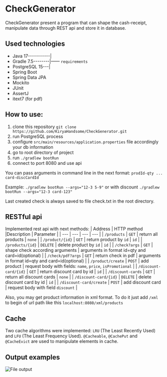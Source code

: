 # CheckGenerator

CheckGenerator present a program that can shape the cash-receipt, manipulate data through REST api and store it in database.


## Used technologies
* Java 17-----------|
* Gradle 7.5--------|—— `requirements`
* PostgreSQL 15---|
* Spring Boot
* Spring Data JPA
* Mockito
* JUnit
* AssertJ
* itext7 (for pdf)

## How to use:
1. clone this repository ```git clone https://github.com/KiryaHandsome/CheckGenerator.git```
2. run PostgreSQL process
3. configure `src/main/resources/application.properties` file accordingly your db information
4. go to root directory of project 
5. run ```./gradlew bootRun```
6. connect to port 8080 and use api

You can pass arguments in command line in the next format:
```prodId-qty ... card-discCardId```

Example:
```./gradlew bootRun --args="12-3 5-9"``` or with discount ```./gradlew bootRun --args="12-3 card-123"```

Last created check is always saved to file check.txt in the root directory.

## RESTful api
Implemented rest api with next methods:
| Address | HTTP method |Description | Parameter |
| --- | --- | --- | --- |
| `/products` | `GET` | return all products | `none` |
| `/product/{id}` | `GET` | return product by `id` | `id` |
| `/products/{id}` | `DELETE` | delete product by `id` | `id` |
| `/check?args` | `GET` | shape check according arguments | arguments in format id=qty and card=id(optional) |
| `/check/pdf?args` | `GET` | return check in pdf | arguments in format id=qty and card=id(optional) |
| `/product/create` | `POST` | add product | request body with fields: `name`, `price`, `isPromotional` |
| `/discount-card/{id}` | `GET` | return discount card by id | `id` |
| `/discount-cards` | `GET` | return all discount cards | `none` |
| `/discount-card/{id}` | `DELETE` | delete discount card by id | `id` |
| `/discount-card/create` | `POST` | add discount card | request body with field `discount` |

Also, you may get product information in xml format. To do it just add `/xml`
to begin of url path like this `localhost:8080/xml/products`

## Cache
Two cache algorithms were implemented: `LRU` (The Least Recently Used) and `LFU` (The Least Frequency Used).
`@Cacheable`, `@CachePut` and `@CacheEvict` are used to manipulate elements in cache. 

## Output examples
![File output](http://url/to/img.png)
